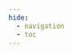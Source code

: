 ```yaml
---
hide:
  - navigation
  - toc
---
```


<!-- This page is rendered using the custom HTML homepage -->
